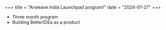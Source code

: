 +++
title = "Arweave India Launchpad program!"
date = "2024-01-27"
+++

- Three month program
- Building BetterIDEa as a product